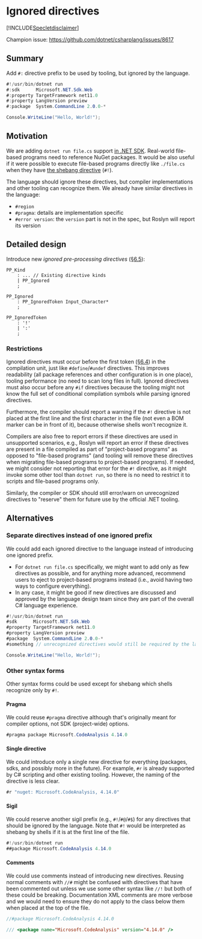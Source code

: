 # Ignored directives

[!INCLUDE[Specletdisclaimer](./speclet-disclaimer.md)]

Champion issue: <https://github.com/dotnet/csharplang/issues/8617>

## Summary

Add `#:` directive prefix to be used by tooling, but ignored by the language.

```cs
#!/usr/bin/dotnet run
#:sdk      Microsoft.NET.Sdk.Web
#:property TargetFramework net11.0
#:property LangVersion preview
#:package  System.CommandLine 2.0.0-*

Console.WriteLine("Hello, World!");
```

## Motivation

We are adding `dotnet run file.cs` support [in .NET SDK][dotnet-run-file].
Real-world file-based programs need to reference NuGet packages.
It would be also useful if it were possible to execute file-based programs directly like `./file.cs` when they have [the shebang directive][shebang] (`#!`).

The language should ignore these directives, but compiler implementations and other tooling can recognize them.
We already have similar directives in the language:
- `#region`
- `#pragma`: details are implementation specific
- `#error version`: the `version` part is not in the spec, but Roslyn will report its version

## Detailed design

Introduce new *ignored pre-processing directives* ([§6.5][directives]):

```antlr
PP_Kind
    : ... // Existing directive kinds
    | PP_Ignored
    ;

PP_Ignored
    : PP_IgnoredToken Input_Character*
    ;

PP_IgnoredToken
    : '!'
    | ':'
    ;
```

### Restrictions

Ignored directives must occur before the first token ([§6.4][tokens]) in the compilation unit, just like `#define`/`#undef` directives.
This improves readability (all package references and other configuration is in one place), tooling performance (no need to scan long files in full).
Ignored directives must also occur before any `#if` directives because the tooling might not know the full set of conditional compilation symbols while parsing ignored directives.

Furthermore, the compiler should report a warning if the `#!` directive is not placed at the first line and the first character in the file
(not even a BOM marker can be in front of it), because otherwise shells won't recognize it.

Compilers are also free to report errors if these directives are used in unsupported scenarios,
e.g., Roslyn will report an error if these directives are present in a file compiled as part of "project-based programs" as opposed to "file-based programs"
(and tooling will remove these directives when migrating file-based programs to project-based programs).
If needed, we might consider not reporting that error for the `#!` directive, as it might invoke some other tool than `dotnet run`, so there is no need to restrict it to scripts and file-based programs only.

Similarly, the compiler or SDK should still error/warn on unrecognized directives to "reserve" them for future use by the official .NET tooling.

<!--
## Drawbacks
-->

## Alternatives

### Separate directives instead of one ignored prefix

We could add each ignored directive to the language instead of introducing one ignored prefix.
- For `dotnet run file.cs` specifically, we might want to add only as few directives as possible,
  and for anything more advanced, recommend users to eject to project-based programs instead
  (i.e., avoid having two ways to configure everything).
- In any case, it might be good if new directives are discussed and approved by the language design team
  since they are part of the overall C# language experience.

```cs
#!/usr/bin/dotnet run
#sdk      Microsoft.NET.Sdk.Web
#property TargetFramework net11.0
#property LangVersion preview
#package  System.CommandLine 2.0.0-*
#something // unrecognized directives would still be required by the language spec to be an error

Console.WriteLine("Hello, World!");
```

### Other syntax forms

Other syntax forms could be used except for shebang which shells recognize only by `#!`.

#### Pragma

We could reuse `#pragma` directive although that's originally meant for compiler options, not SDK (project-wide) options.

```cs
#pragma package Microsoft.CodeAnalysis 4.14.0
```

#### Single directive

We could introduce only a single new directive for everything (packages, sdks, and possibly more in the future).
For example, `#r` is already supported by C# scripting and other existing tooling.
However, the naming of the directive is less clear.

```cs
#r "nuget: Microsoft.CodeAnalysis, 4.14.0"
```

#### Sigil

We could reserve another sigil prefix (e.g., `#!`/`#@`/`#$`) for any directives that should be ignored by the language.
Note that `#!` would be interpreted as shebang by shells if it is at the first line of the file.

```cs
#!/usr/bin/dotnet run
##package Microsoft.CodeAnalysis 4.14.0
```

#### Comments

We could use comments instead of introducing new directives.
Reusing normal comments with `//#` might be confused with directives that have been commented out unless we use some other syntax like `//!` but both of these could be breaking.
Documentation XML comments are more verbose and we would need to ensure they do not apply to the class below them when placed at the top of the file.

```cs
//#package Microsoft.CodeAnalysis 4.14.0
```

```cs
/// <package name="Microsoft.CodeAnalysis" version="4.14.0" />
```

<!--
## Links
-->

[dotnet-run-file]: https://github.com/dotnet/sdk/pull/46915
[shebang]: https://en.wikipedia.org/wiki/Shebang_%28Unix%29
[tokens]: https://github.com/dotnet/csharpstandard/blob/f885375267570784d8d529d94893555494781abb/standard/lexical-structure.md#64-tokens
[directives]: https://github.com/dotnet/csharpstandard/blob/f885375267570784d8d529d94893555494781abb/standard/lexical-structure.md#65-pre-processing-directives
